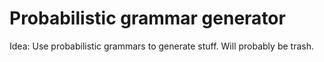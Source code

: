 # Probabilistic grammar generator
Idea: Use probabilistic grammars to generate stuff. Will probably be trash. 